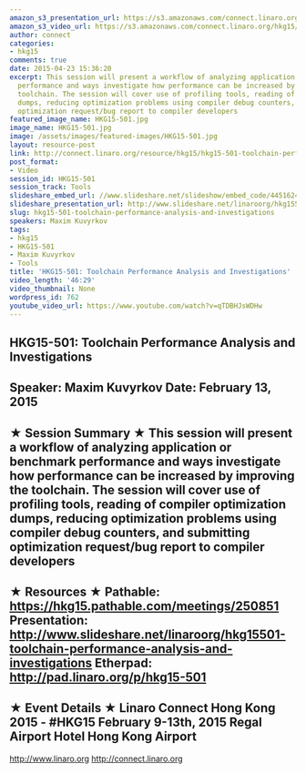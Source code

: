 ```yaml
---
amazon_s3_presentation_url: https://s3.amazonaws.com/connect.linaro.org/hkg15/Videos/02-13-Friday/HKG15-501.pdf
amazon_s3_video_url: https://s3.amazonaws.com/connect.linaro.org/hkg15/Videos/02-13-Friday/160030+HKG+15+501+Toolchain+Performance+analysis+and+Investigations.mp4
author: connect
categories:
- hkg15
comments: true
date: 2015-04-23 15:36:20
excerpt: This session will present a workflow of analyzing application or benchmark
  performance and ways investigate how performance can be increased by improving the
  toolchain. The session will cover use of profiling tools, reading of compiler optimization
  dumps, reducing optimization problems using compiler debug counters, and submitting
  optimization request/bug report to compiler developers
featured_image_name: HKG15-501.jpg
image_name: HKG15-501.jpg
image: /assets/images/featured-images/HKG15-501.jpg
layout: resource-post
link: http://connect.linaro.org/resource/hkg15/hkg15-501-toolchain-performance-analysis-and-investigations/
post_format:
- Video
session_id: HKG15-501
session_track: Tools
slideshare_embed_url: //www.slideshare.net/slideshow/embed_code/44516240
slideshare_presentation_url: http://www.slideshare.net/linaroorg/hkg15501-toolchain-performance-analysis-and-investigations
slug: hkg15-501-toolchain-performance-analysis-and-investigations
speakers: Maxim Kuvyrkov
tags:
- hkg15
- HKG15-501
- Maxim Kuvyrkov
- Tools
title: 'HKG15-501: Toolchain Performance Analysis and Investigations'
video_length: '46:29'
video_thumbnail: None
wordpress_id: 762
youtube_video_url: https://www.youtube.com/watch?v=qTDBHJsWDHw
---
```


HKG15-501: Toolchain Performance Analysis and Investigations
---------------------------------------------------
Speaker: Maxim Kuvyrkov
Date: February 13, 2015
---------------------------------------------------
★ Session Summary ★
This session will present a workflow of analyzing application or benchmark performance and ways investigate how performance can be increased by improving the toolchain. The session will cover use of profiling tools, reading of compiler optimization dumps, reducing optimization problems using compiler debug counters, and submitting optimization request/bug report to compiler developers
--------------------------------------------------
★ Resources ★
Pathable: https://hkg15.pathable.com/meetings/250851
Presentation:  http://www.slideshare.net/linaroorg/hkg15501-toolchain-performance-analysis-and-investigations
Etherpad: http://pad.linaro.org/p/hkg15-501
---------------------------------------------------
★ Event Details ★
Linaro Connect Hong Kong 2015 - #HKG15
February 9-13th, 2015
Regal Airport Hotel Hong Kong Airport
---------------------------------------------------
http://www.linaro.org
http://connect.linaro.org
